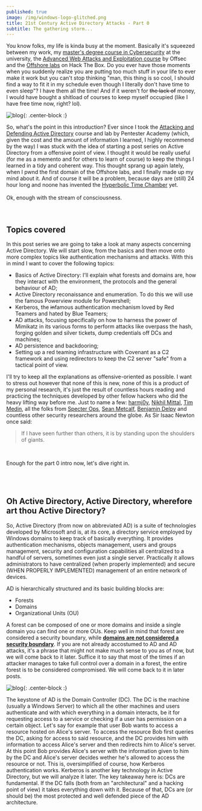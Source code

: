 ```yaml
---
published: true
image: /img/windows-logo-glitched.png
title: 21st Century Active Directory Attacks - Part 0
subtitle: The gathering storm...
---
```

  
  
You know folks, my life is kinda busy at the moment. Basically it's squeezed between my work, my [master's degree course in Cybersecurity](https://cybersecurity.uniroma1.it/) at the university, the [Advanced Web Attacks and Exploitation course](https://www.offensive-security.com/information-security-training/advanced-web-attack-and-exploitation/) by Offsec and the [Offshore labs](https://www.mrb3n.com/?p=551) on Hack The Box. Do you ever have those moments when you suddenly realize you are putting too much stuff in your life to ever make it work but you can't stop thinking "man, this thing is so cool, I should find a way to fit it in my schedule even though I literally don't have time to even sleep"? I have them all the time! And if it weren't for ~~the lack of~~ money, I would have bought a shitload of courses to keep myself occupied (like I have free time now, right? lol). 
  
  
![blog]({{site.baseurl}}/img/blog.JPG){: .center-block :}
  
  
So, what's the point in this introduction? Ever since I took the [Attacking and Defending Active Directory](https://www.pentesteracademy.com/activedirectorylab) course and lab by Pentester Academy (which, given the cost and the amount of information I learned, I highly recommend by the way) I was stuck with the idea of starting a post series on Active Directory from a offensive point of view. I thought it would be really useful (for me as a memento and for others to learn of course) to keep the things I learned in a tidy and coherent way. This thought sprang up again lately, when I pwnd the first domain of the Offshore labs, and I finally made up my mind about it. And of course it will be a problem, because days are (still) 24 hour long and noone has invented the [Hyperbolic Time Chamber](https://dragonball.fandom.com/wiki/Hyperbolic_Time_Chamber) yet.
<br>
<br>
Ok, enough with the stream of consciousness.  
<br>
<br>

## Topics covered

In this post series we are going to take a look at many aspects concerning Active Directory. We will start slow, from the basics and then move onto more complex topics like authentication mechanisms and attacks. With this in mind I want to cover the following topics:
- Basics of Active Directory: I'll explain what forests and domains are, how they interact with the environment, the protocols and the general behaviour of AD; 
- Active Directory reconaissance and enumeration. To do this we will use the famous Powerview module for Powershell;
- Kerberos, the ~~in~~famous authentication mechanism loved by Red Teamers and hated by Blue Teamers;
- AD attacks, focusing specifically on how to harness the power of Mimikatz in its various forms to perform attacks like overpass the hash, forging golden and silver tickets, dump credentials off DCs and machines;
- AD persistence and backdooring;
- Setting up a red teaming infrastructure with Covenant as a C2 framework and using redirectors to keep the C2 server "safe" from a tactical point of view.  
  
  
I'll try to keep all the explanations as offensive-oriented as possible. I want to stress out however that none of this is new, none of this is a product of my personal research, it's just the result of countless hours reading and practicing the techniques developed by other fellow hackers who did the heavy lifting way before me. Just to name a few: [harmj0y](https://www.harmj0y.net/blog/about/), [Nikhil Mittal](http://www.labofapenetrationtester.com/p/about-me.html), [Tim Medin](https://twitter.com/timmedin), all the folks from [Specter Ops](https://specterops.io/), [Sean Metcalf](https://adsecurity.org/?page_id=8), [Benjamin Delpy](https://twitter.com/gentilkiwi) and countless other security researchers around the globe. As Sir Isaac Newton once said:

> If I have seen further than others, it is by standing upon the shoulders of giants.
  
<br>

Enough for the part 0 intro now, let's dive right in.
<br>
<br>
<br>
<br>

## Oh Active Directory, Active Directory, wherefore art thou Active Directory?

So, Active Directory (from now on abbreviated AD) is a suite of technologies developed by Microsoft and is, at its core, a directory service employed by Windows domains to keep track of basically everything. It provides authentication mechanisms, objects management, users and groups management, security and configuration capabilities all centralized to a handful of servers, sometimes even just a single server. Practically it allows administrators to have centralized (when properly implemented) and secure (WHEN PROPERLY IMPLEMENTED) management of an entire network of devices.  
  
AD is hierarchically structured and its basic building blocks are:
 - Forests
 - Domains
 - Organizational Units (OU)  
   
A forest can be composed of one or more domains and inside a single domain you can find one or more OUs. Keep well in mind that forest are considered a security boundary, while __<u>domains are not considered a security boundary</u>__. If you are not already accostumed to AD and AD attacks, it's a phrase that might not make much sense to you as of now, but we will come back to it later. Suffice it to say that most of the times if an attacker manages to take full control over a domain in a forest, the entire forest is to be considered compromised. We will come back to it in later posts.
  
  
![blog]({{site.baseurl}}/img/blog.JPG){: .center-block :}
  
  
The keystone of AD is the Domain Controller (DC). The DC is the machine (usually a Windows Server) to which all the other machines and users authenticate and with which everything in a domain interacts, be it for requesting access to a service or checking if a user has permission on a certain object. Let's say for example that user Bob wants to access a resource hosted on Alice's server. To access the resource Bob first queries the DC, asking for access to said resource, and the DC provides him with information to access Alice's server and then redirects him to Alice's server. At this point Bob provides Alice's server with the information given to him by the DC and Alice's server decides wether he's allowed to access the resource or not. This is, oversimplified of course, how Kerberos authentication works. Kerberos is another key technology in Active Directory, but we will analyze it later. The key takeaway here is: DCs are fundamental. If the DC falls (both from an "architectural" and a hacking point of view) it takes everything down with it. Because of that, DCs are (or should be) the most protected and well defended piece of the AD architecture.
